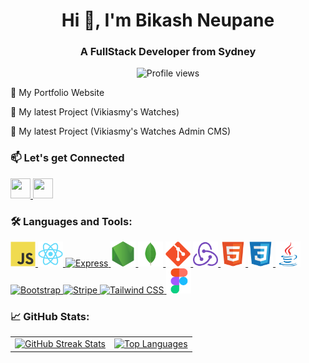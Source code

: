<h1 align="center">Hi 👋, I'm Bikash Neupane</h1>
<h3 align="center">A FullStack Developer from Sydney</h3>

<p align="center">
  <img src="https://komarev.com/ghpvc/?username=bikkashneupane&label=Profile%20views&color=0e75b6&style=flat" alt="Profile views" />
</p>

<p align="left">
  <a href="https://bikash-2024-portfolio.vercel.app" target="_blank" style="text-decoration:none;" target="_blank">
    🚀 My Portfolio Website
  </a>
</p>

<p align="left">
  <a href="https://vikiasmy-watches.vercel.app" target="_blank" style="text-decoration:none;" target="_blank">
    🚀 My latest Project (Vikiasmy's Watches)
  </a>
</p>

<p align="left">
  <a href="https://vikiasmy-watches-admin-cms.vercel.app" target="_blank" style="text-decoration:none;" target="_blank">
    🚀 My latest Project (Vikiasmy's Watches Admin CMS)
  </a>
</p>


<h3 align="left">📫 Let's get Connected</h3>
<p align="left">
  <a href="https://www.github.com/bikkashneupane" target="_blank" rel="noreferrer">
    <picture>
      <source media="(prefers-color-scheme: dark)" srcset="https://raw.githubusercontent.com/danielcranney/readme-generator/main/public/icons/socials/github-dark.svg" />
      <source media="(prefers-color-scheme: light)" srcset="https://raw.githubusercontent.com/danielcranney/readme-generator/main/public/icons/socials/github.svg" />
      <img src="https://raw.githubusercontent.com/danielcranney/readme-generator/main/public/icons/socials/github.svg" width="32" height="32" />
    </picture>
  </a>
  <a href="https://linkedin.com/in/bikkashneupane" target="_blank" rel="noreferrer">
    <picture>
      <source media="(prefers-color-scheme: dark)" srcset="https://raw.githubusercontent.com/danielcranney/readme-generator/main/public/icons/socials/linkedin-dark.svg" />
      <source media="(prefers-color-scheme: light)" srcset="https://raw.githubusercontent.com/danielcranney/readme-generator/main/public/icons/socials/linkedin.svg" />
      <img src="https://raw.githubusercontent.com/danielcranney/readme-generator/main/public/icons/socials/linkedin.svg" width="32" height="32" />
    </picture>
  </a>
</p>

<h3 align="left">🛠️ Languages and Tools:</h3>
<p align="left">
  <a href="https://developer.mozilla.org/en-US/docs/Web/JavaScript" target="_blank" rel="noreferrer">
    <img src="https://raw.githubusercontent.com/devicons/devicon/master/icons/javascript/javascript-original.svg" alt="JavaScript" width="40" height="40" />
  </a>
  
  <a href="https://reactjs.org/" target="_blank" rel="noreferrer">
    <img src="https://raw.githubusercontent.com/devicons/devicon/master/icons/react/react-original.svg" alt="React" width="40" height="40" />
  </a>
  
  <a href="https://expressjs.com/" target="_blank" rel="noreferrer">
    <img src="https://raw.githubusercontent.com/danielcranney/readme-generator/main/public/icons/skills/express-colored.svg" width="40" height="40" alt="Express" />
  </a>
  
  <a href="https://nodejs.org" target="_blank" rel="noreferrer">
    <img src="https://raw.githubusercontent.com/devicons/devicon/master/icons/nodejs/nodejs-original.svg" alt="Node.js" width="40" height="40" />
  </a>

  <a href="https://www.mongodb.com/" target="_blank" rel="noreferrer">
    <img src="https://raw.githubusercontent.com/devicons/devicon/master/icons/mongodb/mongodb-original.svg" alt="MongoDB" width="40" height="40" />
  </a>
  
  <a href="https://git-scm.com/" target="_blank" rel="noreferrer">
    <img src="https://raw.githubusercontent.com/devicons/devicon/master/icons/git/git-original.svg" alt="Git" width="40" height="40" />
  </a>
  
  <a href="https://redux.js.org" target="_blank" rel="noreferrer">
    <img src="https://raw.githubusercontent.com/devicons/devicon/master/icons/redux/redux-original.svg" alt="Redux" width="40" height="40" />
  </a>

  <a href="https://www.w3.org/html/" target="_blank" rel="noreferrer">
    <img src="https://raw.githubusercontent.com/devicons/devicon/master/icons/html5/html5-original.svg" alt="HTML5" width="40" height="40" />
  </a>
  
  <a href="https://www.w3schools.com/css/" target="_blank" rel="noreferrer">
    <img src="https://raw.githubusercontent.com/devicons/devicon/master/icons/css3/css3-original.svg" alt="CSS3" width="40" height="40" />
  </a>
  
  <a href="https://www.java.com" target="_blank" rel="noreferrer">
    <img src="https://raw.githubusercontent.com/devicons/devicon/master/icons/java/java-original.svg" alt="Java" width="40" height="40" />
  </a>
  
  <a href="https://getbootstrap.com/" target="_blank" rel="noreferrer">
    <img src="https://raw.githubusercontent.com/danielcranney/readme-generator/main/public/icons/skills/bootstrap-colored.svg" width="36" height="36" alt="Bootstrap" />
  </a>
  
   <a href="https://stripe.com" target="_blank" rel="noreferrer">
    <img src="https://upload.wikimedia.org/wikipedia/commons/7/7f/Stripe_logo.svg" alt="Stripe" width="40" height="40" />
  </a>
  
  <a href="https://tailwindcss.com" target="_blank" rel="noreferrer">
    <img src="https://raw.githubusercontent.com/danielcranney/readme-generator/main/public/icons/skills/tailwindcss-colored.svg" alt="Tailwind CSS" width="40" height="40" />
  </a>

  <a href="https://www.figma.com" target="_blank" rel="noreferrer">
    <img src="https://raw.githubusercontent.com/devicons/devicon/master/icons/figma/figma-original.svg" alt="Figma" width="40" height="40" />
  </a>
</p>

<h3 align="left">📈 GitHub Stats:</h3>
<table>
  <tr>
    <td>
      <a href="http://www.github.com/bikkashneupane">
        <img src="https://github-readme-streak-stats.herokuapp.com/?user=bikkashneupane&stroke=ffffff&background=22272e&ring=22c55e&fire=22c55e&currStreakNum=ffffff&currStreakLabel=22c55e&sideNums=ffffff&sideLabels=ffffff&dates=ffffff&hide_border=true" alt="GitHub Streak Stats" />
      </a>
    </td>
    <td>
      <a href="https://github.com/bikkashneupane">
        <img src="https://github-readme-stats.vercel.app/api/top-langs/?username=bikkashneupane&langs_count=10&title_color=22c55e&text_color=ffffff&icon_color=14b8a6&bg_color=22272e&hide_border=true&locale=en&custom_title=Top%20%Languages" alt="Top Languages" />
      </a>
    </td>
  </tr>
</table>
